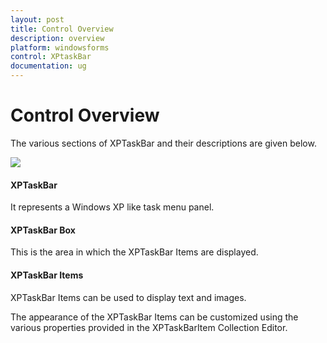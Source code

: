 ```yaml
---
layout: post
title: Control Overview
description: overview
platform: windowsforms
control: XPtaskBar
documentation: ug
---
```

# Control Overview

The various sections of XPTaskBar and their descriptions are given below.

![](Overview_images/Overview_img92.jpeg) 


#### XPTaskBar

It represents a Windows XP like task menu panel.

#### XPTaskBar Box

This is the area in which the XPTaskBar Items are displayed.

#### XPTaskBar Items

XPTaskBar Items can be used to display text and images.

The appearance of the XPTaskBar Items can be customized using the various properties provided in the XPTaskBarItem Collection Editor.

